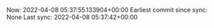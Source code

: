Now: 2022-04-08 05:37:55.133904+00:00 Earliest commit since sync: None Last sync: 2022-04-08 05:37:42+00:00
